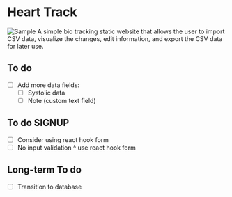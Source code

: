 # Heart Track
![Sample](./sample.gif)
A simple bio tracking static website that allows the user to import CSV data, visualize the changes, edit information, and export the CSV data for later use. 

## To do
- [ ] Add more data fields:
  - [ ] Systolic data
  - [ ] Note (custom text field)

## To do SIGNUP 
- [ ] Consider using react hook form
- [ ] No input validation ^ use react hook form

## Long-term To do
- [ ] Transition to database